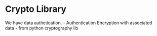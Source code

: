 # Crypto Library

We have data authetication. - Authentication Encryption with associated data - from python cryptography lib

### 
